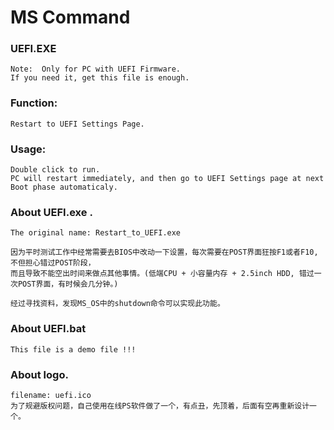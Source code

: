 # MS Command

### UEFI.EXE 
	Note:  Only for PC with UEFI Firmware. 
	If you need it, get this file is enough.

### Function: 
	Restart to UEFI Settings Page.

### Usage:
	Double click to run. 
 	PC will restart immediately, and then go to UEFI Settings page at next Boot phase automaticaly.

### About UEFI.exe . 
	The original name: Restart_to_UEFI.exe
	
	因为平时测试工作中经常需要去BIOS中改动一下设置，每次需要在POST界面狂按F1或者F10, 不但担心错过POST阶段，
	而且导致不能空出时间来做点其他事情。(低端CPU + 小容量内存 + 2.5inch HDD, 错过一次POST界面，有时候会几分钟。)
	
	经过寻找资料，发现MS_OS中的shutdown命令可以实现此功能。

### About UEFI.bat
	This file is a demo file !!!
	
### About logo. 
	filename: uefi.ico
	为了规避版权问题，自己使用在线PS软件做了一个，有点丑，先顶着，后面有空再重新设计一个。
  
